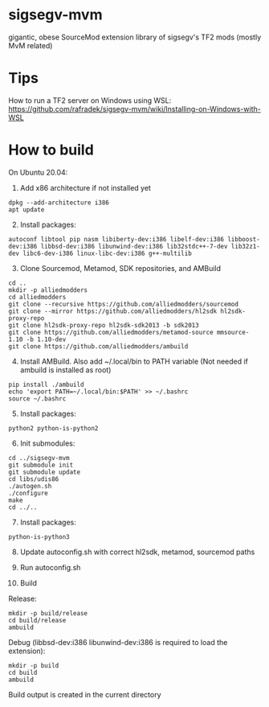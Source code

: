 # sigsegv-mvm
gigantic, obese SourceMod extension library of sigsegv's TF2 mods (mostly MvM related)

# Tips

How to run a TF2 server on Windows using WSL: https://github.com/rafradek/sigsegv-mvm/wiki/Installing-on-Windows-with-WSL

# How to build

On Ubuntu 20.04:

1. Add x86 architecture if not installed yet
```
dpkg --add-architecture i386
apt update
```

2. Install packages:
```
autoconf libtool pip nasm libiberty-dev:i386 libelf-dev:i386 libboost-dev:i386 libbsd-dev:i386 libunwind-dev:i386 lib32stdc++-7-dev lib32z1-dev libc6-dev-i386 linux-libc-dev:i386 g++-multilib
```

3. Clone Sourcemod, Metamod, SDK repositories, and AMBuild
```
cd ..
mkdir -p alliedmodders
cd alliedmodders
git clone --recursive https://github.com/alliedmodders/sourcemod
git clone --mirror https://github.com/alliedmodders/hl2sdk hl2sdk-proxy-repo
git clone hl2sdk-proxy-repo hl2sdk-sdk2013 -b sdk2013
git clone https://github.com/alliedmodders/metamod-source mmsource-1.10 -b 1.10-dev
git clone https://github.com/alliedmodders/ambuild
```

4. Install AMBuild. Also add ~/.local/bin to PATH variable (Not needed if ambuild is installed as root)
```
pip install ./ambuild
echo 'export PATH=~/.local/bin:$PATH' >> ~/.bashrc
source ~/.bashrc
```

5. Install packages:
```
python2 python-is-python2
```

6. Init submodules:
```
cd ../sigsegv-mvm
git submodule init
git submodule update
cd libs/udis86
./autogen.sh
./configure
make
cd ../..
```

7. Install packages:
```
python-is-python3
```

8. Update autoconfig.sh with correct hl2sdk, metamod, sourcemod paths

9. Run autoconfig.sh

10. Build

Release:
```
mkdir -p build/release
cd build/release
ambuild
```

Debug (libbsd-dev:i386 libunwind-dev:i386 is required to load the extension):
```
mkdir -p build
cd build
ambuild
```

Build output is created in the current directory 
